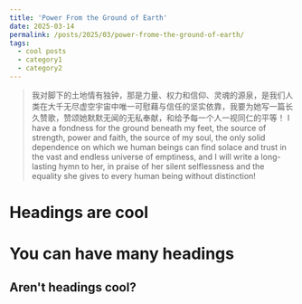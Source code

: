 ```yaml
---
title: 'Power From the Ground of Earth'
date: 2025-03-14
permalink: /posts/2025/03/power-frome-the-ground-of-earth/
tags:
  - cool posts
  - category1
  - category2
---
```


> 我对脚下的土地情有独钟，那是力量、权力和信仰、灵魂的源泉，是我们人类在大千无尽虚空宇宙中唯一可慰藉与信任的坚实依靠，我要为她写一篇长久赞歌，赞颂她默默无闻的无私奉献，和给予每一个人一视同仁的平等！
> I have a fondness for the ground beneath my feet, the source of strength, power and faith, the source of my soul, the only solid dependence on which we human beings can find solace and trust in the vast and endless universe of emptiness, and I will write a long-lasting hymn to her, in praise of her silent selflessness and the equality she gives to every human being without distinction!

Headings are cool
======

You can have many headings
======

Aren't headings cool?
------
